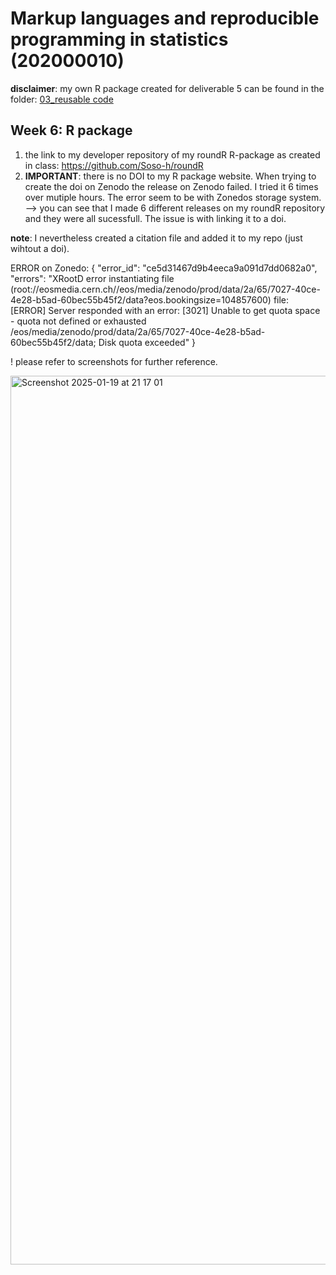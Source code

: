 # Markup languages and reproducible programming in statistics (202000010)

**disclaimer**: my own R package created for deliverable 5 can be found in the folder: [03_reusable code](https://github.com/Soso-h/markup_deliverables/tree/dev/03_reusable_code)


## Week 6: R package

1. the link to my developer repository of my roundR R-package as created in class: https://github.com/Soso-h/roundR
2. **IMPORTANT**: there is no DOI to my R package website. When trying to create the doi on Zenodo the release on Zenodo failed. I tried it 6 times over mutiple hours. The error seem to be with Zonedos storage system.
--> you can see that I made 6 different releases on my roundR repository and they were all sucessfull. The issue is with linking it to a doi.

**note**: I nevertheless created a citation file and added it to my repo (just wihtout a doi).


ERROR on Zonedo:
{
    "error_id": "ce5d31467d9b4eeca9a091d7dd0682a0",
    "errors": "XRootD error instantiating file (root://eosmedia.cern.ch//eos/media/zenodo/prod/data/2a/65/7027-40ce-4e28-b5ad-60bec55b45f2/data?eos.bookingsize=104857600) file: [ERROR] Server responded with an error: [3021] Unable to get quota space - quota not defined or exhausted /eos/media/zenodo/prod/data/2a/65/7027-40ce-4e28-b5ad-60bec55b45f2/data; Disk quota exceeded"
}

! please refer to screenshots for further reference.


<img width="1422" alt="Screenshot 2025-01-19 at 21 17 01" src="https://github.com/user-attachments/assets/db3ce562-9589-4c1f-8429-fabb28ffa0fc" />



